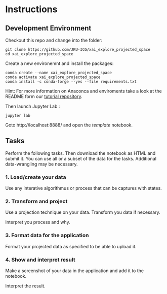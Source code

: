 
# Instructions

## Development Environment

Checkout this repo and change into the folder:
```
git clone https://github.com/JKU-ICG/xai_explore_projected_space
cd xai_explore_projected_space
```

Create a new environemnt and install the packages:
```
conda create --name xai_explore_projected_space
conda activate xai_explore_projected_space
conda install -c conda-forge --yes --file requirements.txt
```
Hint: For more information on Anaconca and enviroments take a look at the README form our [tutorial repository](https://github.com/JKU-ICG/python-visualization-tutorial).

Then launch Jupyter Lab :
```
jupyter lab 
```

Goto http://localhost:8888/ and open the *template* notebook.

## Tasks

Perform the following tasks.
Then download the notebook as HTML and submit it.
You can use all or a subset of the data for the tasks. Additional data-wrangling may be necessary.

### 1. Load/create your data
Use any interative algorithmus or process that can be captures with states.

### 2. Transform and project
Use a projection technique on your data. Transform you data if necessary.

Interpret you process and why.

### 3. Format data for the application
Format your projected data as specified to be able to upload it.

### 4. Show and interpret result
Make a screenshot of your data in the application and add it to the notebook.

Interpret the result.

